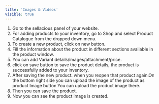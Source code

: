 ```yaml
---
title: 'Images & Videos'
visible: true
---
```


1. Go to the sellacious panel of your website.
2. For adding products to your inventory, go to Shop and select Product Catalogue from the dropped down menu.
3. To create a new product, click on new button.
4. Fill the information about the product in different sections available in the product window.
5. You can add Variant details/images/attachment/price.
6. click on save button to save the product details, the product is successfully added to your inventory.
7. After saving the new product. when you reopen that product again.On the bottom right side you can upload the image of the product as product Image button.You can upload the product image there.
8. Then you can save the product.
9. Now you can see the product image is created.
